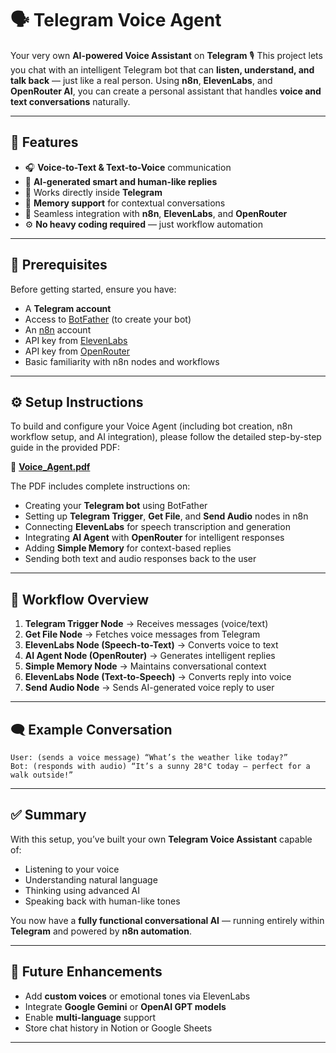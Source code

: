 

# 🗣️ Telegram Voice Agent

Your very own **AI-powered Voice Assistant** on **Telegram** 🎙
This project lets you chat with an intelligent Telegram bot that can **listen, understand, and talk back** — just like a real person.
Using **n8n**, **ElevenLabs**, and **OpenRouter AI**, you can create a personal assistant that handles **voice and text conversations** naturally.

---

## 🚀 Features

* 🎧 **Voice-to-Text & Text-to-Voice** communication
* 🤖 **AI-generated smart and human-like replies**
* 💬 Works directly inside **Telegram**
* 🧠 **Memory support** for contextual conversations
* 🔗 Seamless integration with **n8n**, **ElevenLabs**, and **OpenRouter**
* ⚙️ **No heavy coding required** — just workflow automation

---

## 🧩 Prerequisites

Before getting started, ensure you have:

* A **Telegram account**
* Access to [BotFather](https://telegram.me/BotFather) (to create your bot)
* An [n8n](https://n8n.io) account
* API key from [ElevenLabs](https://elevenlabs.io)
* API key from [OpenRouter](https://openrouter.ai)
* Basic familiarity with n8n nodes and workflows

---

## ⚙️ Setup Instructions

To build and configure your Voice Agent (including bot creation, n8n workflow setup, and AI integration),
please follow the detailed step-by-step guide in the provided PDF:

📘 **[Voice_Agent.pdf](./Voice_Agent.pdf)**

The PDF includes complete instructions on:

* Creating your **Telegram bot** using BotFather
* Setting up **Telegram Trigger**, **Get File**, and **Send Audio** nodes in n8n
* Connecting **ElevenLabs** for speech transcription and generation
* Integrating **AI Agent** with **OpenRouter** for intelligent responses
* Adding **Simple Memory** for context-based replies
* Sending both text and audio responses back to the user

---

## 🧠 Workflow Overview

1. **Telegram Trigger Node** → Receives messages (voice/text)
2. **Get File Node** → Fetches voice messages from Telegram
3. **ElevenLabs Node (Speech-to-Text)** → Converts voice to text
4. **AI Agent Node (OpenRouter)** → Generates intelligent replies
5. **Simple Memory Node** → Maintains conversational context
6. **ElevenLabs Node (Text-to-Speech)** → Converts reply into voice
7. **Send Audio Node** → Sends AI-generated voice reply to user

---

## 🗨️ Example Conversation

```
User: (sends a voice message) “What’s the weather like today?”
Bot: (responds with audio) “It’s a sunny 28°C today — perfect for a walk outside!”
```

---

## ✅ Summary

With this setup, you’ve built your own **Telegram Voice Assistant** capable of:

* Listening to your voice
* Understanding natural language
* Thinking using advanced AI
* Speaking back with human-like tones

You now have a **fully functional conversational AI** — running entirely within **Telegram** and powered by **n8n automation**.

---



## 🧩 Future Enhancements

* Add **custom voices** or emotional tones via ElevenLabs
* Integrate **Google Gemini** or **OpenAI GPT models**
* Enable **multi-language** support
* Store chat history in Notion or Google Sheets

---



